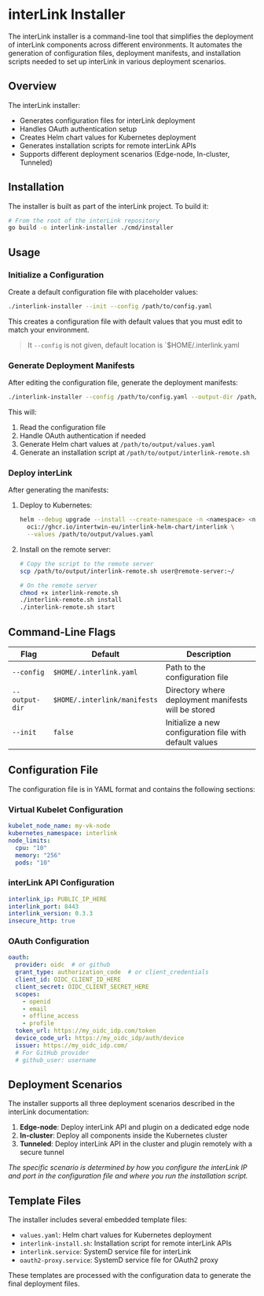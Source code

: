 # interLink Installer

The interLink installer is a command-line tool that simplifies the deployment of 
interLink components across different environments. It automates the generation 
of configuration files, deployment manifests, and installation scripts needed to 
set up interLink in various deployment scenarios.

## Overview

The interLink installer:

- Generates configuration files for interLink deployment
- Handles OAuth authentication setup
- Creates Helm chart values for Kubernetes deployment
- Generates installation scripts for remote interLink APIs
- Supports different deployment scenarios (Edge-node, In-cluster, Tunneled)

## Installation

The installer is built as part of the interLink project. To build it:

```bash
# From the root of the interLink repository
go build -o interlink-installer ./cmd/installer
```

## Usage

### Initialize a Configuration

Create a default configuration file with placeholder values:

```bash
./interlink-installer --init --config /path/to/config.yaml
```

This creates a configuration file with default values 
that you must edit to match your environment.

> It `--config` is not given, default location is `$HOME/.interlink.yaml

### Generate Deployment Manifests

After editing the configuration file, generate the deployment manifests:

```bash
./interlink-installer --config /path/to/config.yaml --output-dir /path/to/output
```

This will:

1. Read the configuration file
2. Handle OAuth authentication if needed
3. Generate Helm chart values at `/path/to/output/values.yaml`
4. Generate an installation script at `/path/to/output/interlink-remote.sh`

### Deploy interLink

After generating the manifests:

1. Deploy to Kubernetes:

   ```bash
   helm --debug upgrade --install --create-namespace -n <namespace> <node-name> \
     oci://ghcr.io/intertwin-eu/interlink-helm-chart/interlink \
     --values /path/to/output/values.yaml
   ```

2. Install on the remote server:

   ```bash
   # Copy the script to the remote server
   scp /path/to/output/interlink-remote.sh user@remote-server:~/
   
   # On the remote server
   chmod +x interlink-remote.sh
   ./interlink-remote.sh install
   ./interlink-remote.sh start
   ```

## Command-Line Flags

| Flag | Default | Description |
|------|---------|-------------|
| `--config` | `$HOME/.interlink.yaml` | Path to the configuration file |
| `--output-dir` | `$HOME/.interlink/manifests` | Directory where deployment manifests will be stored |
| `--init` | `false` | Initialize a new configuration file with default values |

## Configuration File

The configuration file is in YAML format and contains the following sections:

### Virtual Kubelet Configuration

```yaml
kubelet_node_name: my-vk-node
kubernetes_namespace: interlink
node_limits:
  cpu: "10"
  memory: "256"
  pods: "10"
```

### interLink API Configuration

```yaml
interlink_ip: PUBLIC_IP_HERE
interlink_port: 8443
interlink_version: 0.3.3
insecure_http: true
```

### OAuth Configuration

```yaml
oauth:
  provider: oidc  # or github
  grant_type: authorization_code  # or client_credentials
  client_id: OIDC_CLIENT_ID_HERE
  client_secret: OIDC_CLIENT_SECRET_HERE
  scopes:
    - openid
    - email
    - offline_access
    - profile
  token_url: https://my_oidc_idp.com/token
  device_code_url: https://my_oidc_idp/auth/device
  issuer: https://my_oidc_idp.com/
  # For GitHub provider
  # github_user: username
```

## Deployment Scenarios

The installer supports all three deployment scenarios described in the interLink documentation:

1. **Edge-node**: Deploy interLink API and plugin on a dedicated edge node
2. **In-cluster**: Deploy all components inside the Kubernetes cluster
3. **Tunneled**: Deploy interLink API in the cluster and plugin remotely with a secure tunnel

*The specific scenario is determined by how you configure the interLink IP and 
port in the configuration file and where you run the installation script.*


## Template Files

The installer includes several embedded template files:

- `values.yaml`: Helm chart values for Kubernetes deployment
- `interlink-install.sh`: Installation script for remote interLink APIs
- `interlink.service`: SystemD service file for interLink
- `oauth2-proxy.service`: SystemD service file for OAuth2 proxy

These templates are processed with the configuration data to generate the final deployment files.
